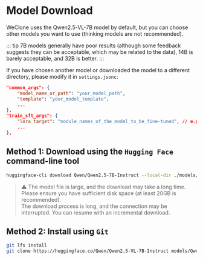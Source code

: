 # Model Download

WeClone uses the Qwen2.5-VL-7B model by default, but you can choose other models you want to use (thinking models are not recommended).

::: tip
7B models generally have poor results (although some feedback suggests they can be acceptable, which may be related to the data), 14B is barely acceptable, and 32B is better.
:::

If you have chosen another model or downloaded the model to a different directory, please modify it in `settings.jsonc`:

```json
"common_args": {
    "model_name_or_path": "your_model_path",
    "template": "your_model_template",
    ...
},
"train_sft_args": {
    "lora_target": "module_names_of_the_model_to_be_fine-tuned", // e.g., "q_proj", "k_proj", "v_proj", "o_proj"
    ...
},
```

## Method 1: Download using the `Hugging Face` command-line tool

```bash
huggingface-cli download Qwen/Qwen2.5-7B-Instruct --local-dir ./models/Qwen2.5-7B-Instruct --local-dir-use-symlinks False
```
> ⚠️ The model file is large, and the download may take a long time. Please ensure you have sufficient disk space (at least 20GB is recommended).<br>
The download process is long, and the connection may be interrupted. You can resume with an incremental download.


## Method 2: Install using `Git`

```bash
git lfs install
git clone https://huggingface.co/Qwen/Qwen2.5-VL-7B-Instruct models/Qwen2.5-VL-7B-Instruct
```